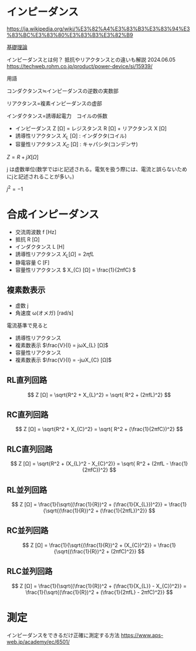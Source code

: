 # インピーダンス

https://ja.wikipedia.org/wiki/%E3%82%A4%E3%83%B3%E3%83%94%E3%83%BC%E3%83%80%E3%83%B3%E3%82%B9


[基礎理論](./BasicTheory.md)

インピーダンスとは何？ 抵抗やリアクタンスとの違いも解説
2024.06.05
https://techweb.rohm.co.jp/product/power-device/si/15939/

用語

コンダクタンス≒インピーダンスの逆数の実数部

リアクタンス=複素インピーダンスの虚部

インダクタンス=誘導起電力　コイルの係数

- インピーダンス Z [Ω] = レジスタンス R [Ω] + リアクタンス X [Ω]
- 誘導性リアクタンス $X_L$ [Ω] : インダクタ(コイル)
- 容量性リアクタンス $X_C$ [Ω] : キャパシタ(コンデンサ)


$` Z = R + jX [Ω] `$

j は虚数単位(数学ではiと記述される。電気を扱う際には、電流と誤らないためにjと記述されることが多い。)

$` j^2 = -1 `$

# 合成インピーダンス
- 交流周波数 f [Hz]
- 抵抗 R [Ω]
- インダクタンス L [H]
- 誘導性リアクタンス $` X_{L} [Ω] = 2πfL `$
- 静電容量 C [F]
- 容量性リアクタンス $` X_{C} [Ω] = \frac{1}{2πfC} `$

## 複素数表示
- 虚数 j
- 角速度 ω(オメガ) [rad/s]

電流基準で見ると
- 誘導性リアクタンス
- 複素数表示 $\frac{V}{I} = jωX_{L} [Ω]$
- 容量性リアクタンス
- 複素数表示 $\frac{V}{I} = -jωX_{C} [Ω]$

## RL直列回路
$$
Z [Ω] = \sqrt{R^2 + X_{L}^2} = \sqrt{ R^2 + (2πfL)^2}
$$

## RC直列回路
$$
Z [Ω] = \sqrt{R^2 + X_{C}^2} = \sqrt{ R^2 + (\frac{1}{2πfC})^2}
$$

## RLC直列回路
$$
Z [Ω] = \sqrt{R^2 + (X_{L}^2 - X_{C}^2)} = \sqrt{ R^2 + (2πfL - \frac{1}{2πfC})^2}
$$

## RL並列回路
$$
Z [Ω] = \frac{1}{\sqrt{(\frac{1}{R})^2 + (\frac{1}{X_{L}})^2}} = \frac{1}{\sqrt{(\frac{1}{R})^2 + (\frac{1}{2πfL})^2}}
$$

## RC並列回路
$$
Z [Ω] = \frac{1}{\sqrt{(\frac{1}{R})^2 + (X_{C})^2}} = \frac{1}{\sqrt{(\frac{1}{R})^2 + (2πfC)^2}}
$$

## RLC並列回路
$$
Z [Ω] = \frac{1}{\sqrt{(\frac{1}{R})^2 + (\frac{1}{X_{L}} - X_{C})^2}} = \frac{1}{\sqrt{(\frac{1}{R})^2 + (\frac{1}{2πfL} - 2πfC)^2}}
$$


# 測定
インピーダンスをできるだけ正確に測定する方法
https://www.aps-web.jp/academy/ec/6501/

